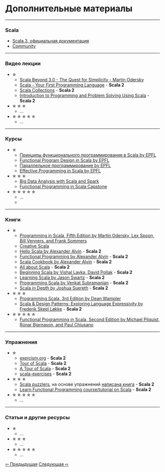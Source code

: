 # Дополнительные материалы

--- 

### Scala
- [Scala 3, официальная документация](https://docs.scala-lang.org/scala3/book/introduction.html)
- [Community](https://scala-lang.org/community/)

---

### Видео лекции
- &#10031;
  - [Scala Beyond 3.0 - The Quest for Simplicity - Martin Odersky](https://www.youtube.com/watch?v=NXTjnowBx-c)
  - [Scala - Your First Programming Language](https://www.youtube.com/playlist?list=PLJGDHERh23x-YBJ8LmYU_IGBFflvsKfLu) - **Scala 2**
  - [Scala Collections](https://www.youtube.com/playlist?list=PLJGDHERh23x-4bTASKbtwhhAuP6rYQJqE) - **Scala 2**
  - [Introduction to Programming and Problem Solving Using Scala](https://www.youtube.com/watch?v=V-wKBH-gUeo&list=PLLMXbkbDbVt9z5dcm7uRgG3Fhw3u9LKoF) - **Scala 2**
- &#10031; &#10031; &#10031;
  - ...
- &#10031; &#10031; &#10031; &#10031; &#10031;
  - ...

--- 

### Курсы
- &#10031;
  - [Принципы функционального программирования в Scala by EPFL](https://www.coursera.org/learn/scala-functional-programming)
  - [Functional Program Design in Scala by EPFL](https://www.coursera.org/learn/scala-functional-program-design)
  - [Параллельное программирование by EPFL](https://www.coursera.org/learn/scala-parallel-programming)
  - [Effective Programming in Scala by EPFL](https://www.coursera.org/learn/effective-scala)
- &#10031; &#10031; &#10031;
  - [Big Data Analysis with Scala and Spark](https://www.coursera.org/learn/scala-spark-big-data)
  - [Functional Programming in Scala Capstone](https://www.coursera.org/learn/scala-capstone)
- &#10031; &#10031; &#10031; &#10031; &#10031;
  - ...
  - 
---

### Книги
- &#10031;
  - [Programming in Scala, Fifth Edition by Martin Odersky, Lex Spoon, Bill Venners, and Frank Sommers](https://www.artima.com/shop/programming_in_scala_5ed)
  - [Creative Scala](https://www.creativescala.org/creative-scala.html#foreword)
  - [Hello Scala by Alexander Alvin](https://alvinalexander.com/photos/hello-scala-free-pdf-preview/) - **Scala 2**
  - [Functional Programming by Alexander Alvin](https://alvinalexander.com/photos/functional-programming-simplied-free-pdf-preview/) - **Scala 2**
  - [Scala Cookbook by Alexander Alvin](https://www.amazon.com/Scala-Cookbook-Object-Oriented-Functional-Programming-dp-1492051543/dp/1492051543?&linkCode=sl1&tag=devdaily-20&linkId=d089a7152c070d0ae50814301bb12d21&language=en_US&ref_=as_li_ss_tl) - **Scala 2**
  - [All about Scala](https://allaboutscala.com/) - **Scala 2**
  - [Beginning Scala by Vishal Layka, David Pollak](https://link.springer.com/book/10.1007/978-1-4842-0232-6) - **Scala 2**
  - [Learning Scala by Jason Swartz](https://www.oreilly.com/library/view/learning-scala/9781449368814/) - **Scala 2**
  - [Programming Scala by Venkat Subramanian](https://books.google.ru/books/about/Programming_Scala.html?id=Jq2EOwAACAAJ&redir_esc=y) - **Scala 2**
  - [Scala in Depth by Joshua Suereth](https://www.manning.com/books/scala-in-depth) - **Scala 2**
- &#10031; &#10031; &#10031;
  - [Programming Scala, 3rd Edition by Dean Wampler](https://deanwampler.github.io/books/programmingscala.html)
  - [Scala & Design Patterns: Exploring Language Expressivity by Frederik Skeel Løkke](https://www.scala-lang.org/old/sites/default/files/FrederikThesis.pdf) - **Scala 2**
- &#10031; &#10031; &#10031; &#10031; &#10031;
  - [Functional Programming in Scala, Second Edition by Michael Pilquist, Rúnar Bjarnason, and Paul Chiusano](https://www.manning.com/books/functional-programming-in-scala-second-edition?query=Functional%20Programming%20in%20Scala,%20Second%20Edition)

---

### Упражнения
- &#10031;
  - [exercism.org](https://exercism.org/tracks/scala) - **Scala 2**
  - [Tour of Scala](https://tourofscala.com/) - **Scala 2**
  - [A Tour of Scala](http://scalatutorials.com/tour/) - **Scala 2**
  - [scala-exercises](https://www.scala-exercises.org/) - **Scala 2**
- &#10031; &#10031; &#10031;
  - [Scala puzzlers](https://scalapuzzlers.com/index.html), на основе упражнений [написана книга](https://www.artima.com/shop/scala_puzzlers) - **Scala 2**
  - [Learn Functional Programming course/tutorial on Scala](https://github.com/dehun/learn-fp) - **Scala 2**
- &#10031; &#10031; &#10031; &#10031; &#10031;
  - ...

---

### Статьи и другие ресурсы
- &#10031;
  - ...
- &#10031; &#10031; &#10031;
  - ...
- &#10031; &#10031; &#10031; &#10031; &#10031;
  - ...

<div>
    <a href="extra">&#8678; Предыдущая</a>
    <a href="extra">Следующая &#8680;</a>
</div>
